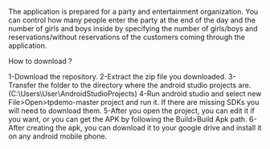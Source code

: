 The application is prepared for a party and entertainment organization.
You can control how many people enter the party at the end of the day and the number of girls and boys 
inside by specifying the number of girls/boys and reservations/without reservations of the customers coming through the application.

How to download ?

1-Download the repository.
2-Extract the zip file you downloaded.
3-Transfer the folder to the directory where the android studio projects are. (C:\Users\User\AndroidStudioProjects)
4-Run android studio and select new File>Open>tpdemo-master project and run it. If there are missing SDKs you will need to download them.
5-After you open the project, you can edit it if you want, or you can get the APK by following the Build>Build Apk path.
6-After creating the apk, you can download it to your google drive and install it on any android mobile phone.
